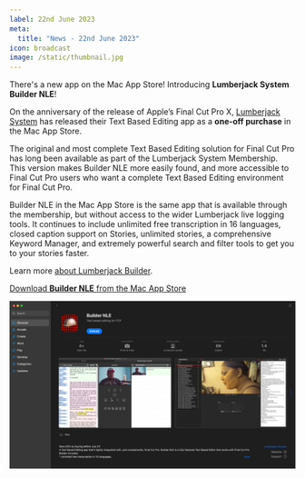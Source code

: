 ```yaml
---
label: 22nd June 2023
meta:
  title: "News - 22nd June 2023"
icon: broadcast
image: /static/thumbnail.jpg
---
```


There's a new app on the Mac App Store! Introducing **Lumberjack System Builder NLE**!

On the anniversary of the release of Apple’s Final Cut Pro X, [Lumberjack System](https://lumberjacksystem.com) has released their Text Based Editing app as a **one-off purchase** in the Mac App Store.

The original and most complete Text Based Editing solution for Final Cut Pro has long been available as part of the Lumberjack System Membership. This version makes Builder NLE more easily found, and more accessible to Final Cut Pro users who want a complete Text Based Editing environment for Final Cut Pro.

Builder NLE in the Mac App Store is the same app that is available through the membership, but without access to the wider Lumberjack live logging tools. It continues to include unlimited free transcription in 16 languages, closed caption support on Stories, unlimited stories, a comprehensive Keyword Manager, and extremely powerful search and filter tools to get you to your stories faster.

Learn more [about Lumberjack Builder](https://www.lumberjacksystem.com/builder-nle-2/).

[Download **Builder NLE** from the Mac App Store](https://apps.apple.com/us/app/builder-nle/id6450122801?mt=12)

![](/static/builder-nle.jpg)
